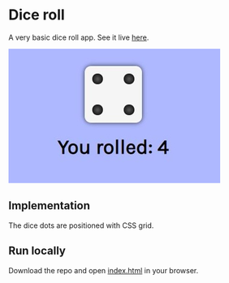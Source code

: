 # Dice roll

A very basic dice roll app. See it live [here](https://tasxatzial.github.io/css-dice).

![alt text](screenshots/image.jpg)

## Implementation

The dice dots are positioned with CSS grid.

## Run locally

Download the repo and open [index.html](signin/index.html) in your browser.
